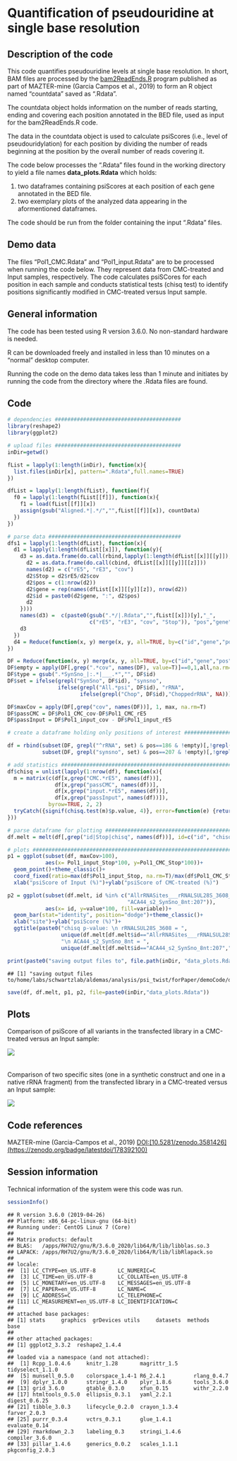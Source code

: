 Quantification of pseudouridine at single base resolution
================

## Description of the code

This code quantifies pseudouridine levels at single base resolution. In
short, BAM files are processed by the
[bam2ReadEnds.R](https://github.com/SchwartzLab/mazter_mine) program
published as part of MAZTER-mine (Garcia Campos et al., 2019) to form an
R object named “countdata” saved as “.Rdata”.

The countdata object holds information on the number of reads starting,
ending and covering each position annotated in the BED file, used as
input for the bam2ReadEnds.R code.

The data in the countdata object is used to calculate psiScores (i.e.,
level of pseudouridylation) for each position by dividing the number of
reads beginning at the position by the overall number of reads covering
it.

The code below processes the “.Rdata” files found in the working
directory to yield a file names **data\_plots.Rdata** which holds:

1)  two dataframes containing psiScores at each position of each gene
    annotated in the BED file.
2)  two exemplary plots of the analyzed data appearing in the
    aformentioned dataframes.

The code should be run from the folder containing the input “.Rdata”
files.

## Demo data

The files “Pol1\_CMC.Rdata” and “Pol1\_input.Rdata” are to be processed
when running the code below. They represent data from CMC-treated and
Input samples, respectively. The code calculates psiSCores for each
position in each sample and conducts statistical tests (chisq test) to
identify positions significantly modified in CMC-treated versus Input
sample.

## General information

The code has been tested using R version 3.6.0. No non-standard hardware
is needed.

R can be downloaded freely and installed in less than 10 minutes on a
“normal” desktop computer.

Running the code on the demo data takes less than 1 minute and initiates
by running the code from the directory where the .Rdata files are found.

## Code

``` r
# dependencies ########################################
library(reshape2)
library(ggplot2)

# upload files ########################################
inDir=getwd()

fList = lapply(1:length(inDir), function(x){
  list.files(inDir[x], pattern=".Rdata",full.names=TRUE)
})

dfList = lapply(1:length(fList), function(f){
  f0 = lapply(1:length(fList[[f]]), function(x){
    f1 = load(fList[[f]][x])
    assign(gsub("Aligned.*|.*/","",fList[[f]][x]), countData)
  })
})

# parse data ##########################################
dfs1 = lapply(1:length(dfList), function(x){
  d1 = lapply(1:length(dfList[[x]]), function(y){
    d3 = as.data.frame(do.call(rbind,lapply(1:length(dfList[[x]][[y]]), function(z){
      d2 = as.data.frame(do.call(cbind, dfList[[x]][[y]][[z]]))
      names(d2) = c("rE5", "rE3", "cov")
      d2$Stop = d2$rE5/d2$cov
      d2$pos = c(1:nrow(d2))
      d2$gene = rep(names(dfList[[x]][[y]][z]), nrow(d2))
      d2$id = paste0(d2$gene, ":", d2$pos)
      d2
    })))
    names(d3) =  c(paste0(gsub(".*/|.Rdata","",fList[[x]])[y],"_", 
                          c("rE5", "rE3", "cov", "Stop")), "pos","gene", "id")
    d3
  })
  d4 = Reduce(function(x, y) merge(x, y, all=TRUE, by=c("id","gene","pos")), d1)
})

DF = Reduce(function(x, y) merge(x, y, all=TRUE, by=c("id","gene","pos")), dfs1) # this df has no replicated rows
DF$empty = apply(DF[,grep(".*cov", names(DF), value=T)]==0,1,all,na.rm=T)
DF$type = gsub(".*SynSno_|:.*|___.*","", DF$id)
DF$set = ifelse(grepl("SynSno", DF$id), "synsno",
                ifelse(grepl("All.*psi", DF$id), "rRNA",
                       ifelse(grepl("Chop", DF$id),"ChoppedrRNA", NA)))

DF$maxCov = apply(DF[,grep("cov", names(DF))], 1, max, na.rm=T)
DF$passCMC = DF$Pol1_CMC_cov-DF$Pol1_CMC_rE5
DF$passInput = DF$Pol1_input_cov - DF$Pol1_input_rE5

# create a dataframe holding only positions of interest #######################################

df = rbind(subset(DF, grepl("^rRNA", set) & pos==186 & !empty)[,!grepl("rE3", names(DF))],
           subset(DF, grepl("synsno", set) & pos==207 & !empty)[,!grepl("rE3", names(DF))])

# add statistics ##############################################################################
df$chisq = unlist(lapply(1:nrow(df), function(x){
  m = matrix(c(df[x,grep("CMC.*rE5", names(df))],
               df[x,grep("passCMC", names(df))],
               df[x,grep("input.*rE5", names(df))],
               df[x,grep("passInput", names(df))]),
             byrow=TRUE, 2, 2)
  tryCatch({signif(chisq.test(m)$p.value, 4)}, error=function(e) {return(NA)})
}))

# parse dataframe for plotting ################################################################
df.melt = melt(df[,grep("id|Stop|chisq", names(df))], id=c("id", "chisq"))

# plots ####################################################################################### 
p1 = ggplot(subset(df, maxCov>100),
            aes(x= Pol1_input_Stop*100, y=Pol1_CMC_Stop*100))+
  geom_point()+theme_classic()+
  coord_fixed(ratio=max(df$Pol1_input_Stop, na.rm=T)/max(df$Pol1_CMC_Stop, na.rm=T))+
  xlab("psiScore of Input (%)")+ylab("psiScore of CMC-treated (%)")

p2 = ggplot(subset(df.melt, id %in% c("AllrRNASites___rRNALSUL28S_3608_psi:186",
                                      "ACA44_s2_SynSno_8nt:207")),
            aes(x= id, y=value*100, fill=variable))+
  geom_bar(stat="identity", position="dodge")+theme_classic()+
  xlab("site")+ylab("psiScore (%)")+
  ggtitle(paste0("chisq p-value: \n rRNALSUL28S_3608 = ",
                 unique(df.melt[df.melt$id=="AllrRNASites___rRNALSUL28S_3608_psi:186","chisq"]),
                 "\n ACA44_s2_SynSno_8nt = ",
                 unique(df.melt[df.melt$id=="ACA44_s2_SynSno_8nt:207","chisq"])))

print(paste0("saving output files to", file.path(inDir, "data_plots.Rdata")))
```

    ## [1] "saving output files to/home/labs/schwartzlab/aldemas/analysis/psi_twist/forPaper/demoCode/data_plots.Rdata"

``` r
save(df, df.melt, p1, p2, file=paste0(inDir,"data_plots.Rdata"))
```

## Plots

Comparison of psiScore of all variants in the transfected library in a
CMC-treated versus an Input sample:

![](psiScoreCode_ASC_files/figure-gfm/plot1-1.png)<!-- --> <br><br><br>
Comparison of two specific sites (one in a synthetic construct and one
in a native rRNA fragment) from the transfected library in a CMC-treated
versus an Input sample:

![](psiScoreCode_ASC_files/figure-gfm/plot2-1.png)<!-- -->

## Code references

MAZTER-mine (Garcia-Campos et al., 2019)
[DOI:\[10.5281/zenodo.3581426\](https://zenodo.org/badge/latestdoi/178392100)](DOI:%5B10.5281/zenodo.3581426%5D\(https://zenodo.org/badge/latestdoi/178392100\))

## Session information

Technical information of the system were this code was run.

``` r
sessionInfo()
```

    ## R version 3.6.0 (2019-04-26)
    ## Platform: x86_64-pc-linux-gnu (64-bit)
    ## Running under: CentOS Linux 7 (Core)
    ## 
    ## Matrix products: default
    ## BLAS:   /apps/RH7U2/gnu/R/3.6.0_2020/lib64/R/lib/libblas.so.3
    ## LAPACK: /apps/RH7U2/gnu/R/3.6.0_2020/lib64/R/lib/libRlapack.so
    ## 
    ## locale:
    ##  [1] LC_CTYPE=en_US.UTF-8       LC_NUMERIC=C              
    ##  [3] LC_TIME=en_US.UTF-8        LC_COLLATE=en_US.UTF-8    
    ##  [5] LC_MONETARY=en_US.UTF-8    LC_MESSAGES=en_US.UTF-8   
    ##  [7] LC_PAPER=en_US.UTF-8       LC_NAME=C                 
    ##  [9] LC_ADDRESS=C               LC_TELEPHONE=C            
    ## [11] LC_MEASUREMENT=en_US.UTF-8 LC_IDENTIFICATION=C       
    ## 
    ## attached base packages:
    ## [1] stats     graphics  grDevices utils     datasets  methods   base     
    ## 
    ## other attached packages:
    ## [1] ggplot2_3.3.2  reshape2_1.4.4
    ## 
    ## loaded via a namespace (and not attached):
    ##  [1] Rcpp_1.0.4.6     knitr_1.28       magrittr_1.5     tidyselect_1.1.0
    ##  [5] munsell_0.5.0    colorspace_1.4-1 R6_2.4.1         rlang_0.4.7     
    ##  [9] dplyr_1.0.0      stringr_1.4.0    plyr_1.8.6       tools_3.6.0     
    ## [13] grid_3.6.0       gtable_0.3.0     xfun_0.15        withr_2.2.0     
    ## [17] htmltools_0.5.0  ellipsis_0.3.1   yaml_2.2.1       digest_0.6.25   
    ## [21] tibble_3.0.3     lifecycle_0.2.0  crayon_1.3.4     farver_2.0.3    
    ## [25] purrr_0.3.4      vctrs_0.3.1      glue_1.4.1       evaluate_0.14   
    ## [29] rmarkdown_2.3    labeling_0.3     stringi_1.4.6    compiler_3.6.0  
    ## [33] pillar_1.4.6     generics_0.0.2   scales_1.1.1     pkgconfig_2.0.3
